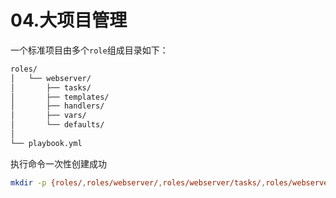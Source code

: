 # 04.大项目管理

一个标准项目由多个`role`组成目录如下：

```BASH
roles/
│   └── webserver/
│       ├── tasks/
│       ├── templates/
│       ├── handlers/
│       ├── vars/
│       └── defaults/
│
└── playbook.yml
```

执行命令一次性创建成功

```BASH
mkdir -p {roles/,roles/webserver/,roles/webserver/tasks/,roles/webserver/templates/,roles/webserver/handlers/,roles/webserver/vars/,roles/webserver/defaults/}
```

